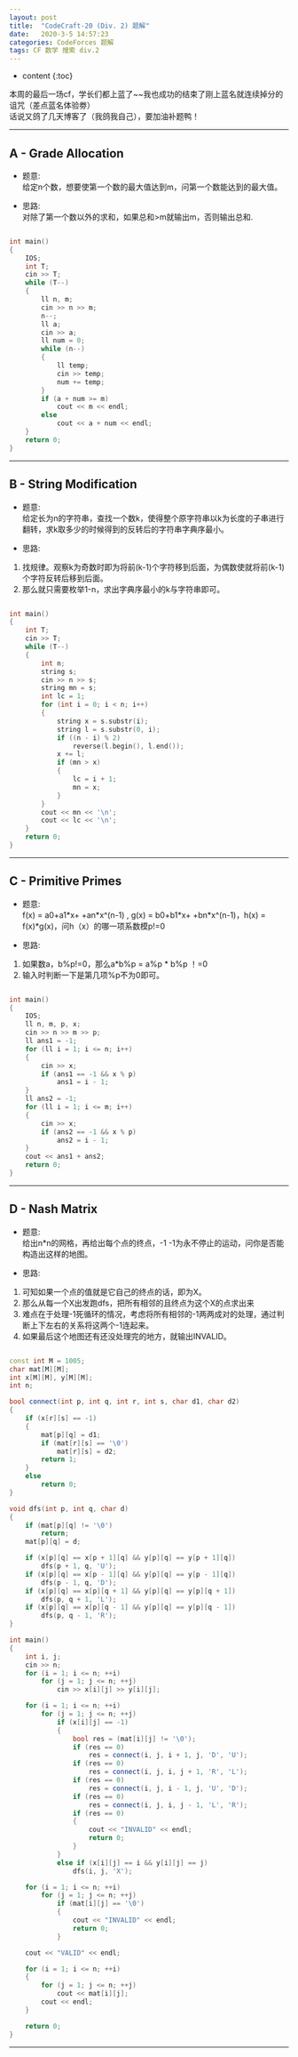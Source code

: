 ```yaml
---
layout: post
title:  "CodeCraft-20 (Div. 2) 题解"
date:   2020-3-5 14:57:23
categories: CodeForces 题解
tags: CF 数学 搜索 div.2
---
```


* content
{:toc}

本周的最后一场cf，学长们都上蓝了~~我也成功的结束了刚上蓝名就连续掉分的诅咒（差点蓝名体验劵）   
话说又鸽了几天博客了（我鸽我自己），要加油补题鸭！






---

## A - Grade Allocation

* 题意:  
给定n个数，想要使第一个数的最大值达到m，问第一个数能达到的最大值。

* 思路:  
对除了第一个数以外的求和，如果总和>m就输出m，否则输出总和.

```c++

int main()
{
    IOS;
    int T;
    cin >> T;
    while (T--)
    {
        ll n, m;
        cin >> n >> m;
        n--;
        ll a;
        cin >> a;
        ll num = 0;
        while (n--)
        {
            ll temp;
            cin >> temp;
            num += temp;
        }
        if (a + num >= m)
            cout << m << endl;
        else
            cout << a + num << endl;
    }
    return 0;
}

```

---

## B - String Modification

* 题意:  
给定长为n的字符串，查找一个数k，使得整个原字符串以k为长度的子串进行翻转，求k取多少的时候得到的反转后的字符串字典序最小。

* 思路:  
1. 找规律。观察k为奇数时即为将前(k-1)个字符移到后面，为偶数使就将前(k-1)个字符反转后移到后面。
2. 那么就只需要枚举1-n，求出字典序最小的k与字符串即可。

```c++

int main()
{
    int T;
    cin >> T;
    while (T--)
    {
        int n;
        string s;
        cin >> n >> s;
        string mn = s;
        int lc = 1;
        for (int i = 0; i < n; i++)
        {
            string x = s.substr(i);
            string l = s.substr(0, i);
            if ((n - i) % 2)
                reverse(l.begin(), l.end());
            x += l;
            if (mn > x)
            {
                lc = i + 1;
                mn = x;
            }
        }
        cout << mn << '\n';
        cout << lc << '\n';
    }
    return 0;
}

```

---

## C - Primitive Primes

* 题意:  
f(x) = a0+a1\*x+  +an\*x^(n-1) , g(x) = b0+b1\*x+  +bn\*x^(n-1)，h(x) = f(x)\*g(x)，问h（x）的哪一项系数模p!=0

* 思路:  
1. 如果数a，b%p!=0，那么a\*b%p = a%p \* b%p ！=0
2. 输入时判断一下是第几项%p不为0即可。

```c++

int main()
{
    IOS;
    ll n, m, p, x;
    cin >> n >> m >> p;
    ll ans1 = -1;
    for (ll i = 1; i <= n; i++)
    {
        cin >> x;
        if (ans1 == -1 && x % p)
            ans1 = i - 1;
    }
    ll ans2 = -1;
    for (ll i = 1; i <= m; i++)
    {
        cin >> x;
        if (ans2 == -1 && x % p)
            ans2 = i - 1;
    }
    cout << ans1 + ans2;
    return 0;
}

```

---

## D - Nash Matrix

* 题意:  
给出n*n的网格，再给出每个点的终点，-1 -1为永不停止的运动，问你是否能构造出这样的地图。

* 思路:  
1. 可知如果一个点的值就是它自己的终点的话，即为X。
2. 那么从每一个X出发跑dfs，把所有相邻的且终点为这个X的点求出来
3. 难点在于处理-1死循环的情况，考虑将所有相邻的-1两两成对的处理，通过判断上下左右的关系将这两个-1连起来。
4. 如果最后这个地图还有还没处理完的地方，就输出INVALID。

```c++

const int M = 1005;
char mat[M][M];
int x[M][M], y[M][M];
int n;

bool connect(int p, int q, int r, int s, char d1, char d2)
{
	if (x[r][s] == -1)
	{
		mat[p][q] = d1;
		if (mat[r][s] == '\0')
			mat[r][s] = d2;
		return 1;
	}
	else
		return 0;
}

void dfs(int p, int q, char d)
{
	if (mat[p][q] != '\0')
		return;
	mat[p][q] = d;

	if (x[p][q] == x[p + 1][q] && y[p][q] == y[p + 1][q])
		dfs(p + 1, q, 'U');
	if (x[p][q] == x[p - 1][q] && y[p][q] == y[p - 1][q])
		dfs(p - 1, q, 'D');
	if (x[p][q] == x[p][q + 1] && y[p][q] == y[p][q + 1])
		dfs(p, q + 1, 'L');
	if (x[p][q] == x[p][q - 1] && y[p][q] == y[p][q - 1])
		dfs(p, q - 1, 'R');
}

int main()
{
	int i, j;
	cin >> n;
	for (i = 1; i <= n; ++i)
		for (j = 1; j <= n; ++j)
			cin >> x[i][j] >> y[i][j];

	for (i = 1; i <= n; ++i)
		for (j = 1; j <= n; ++j)
			if (x[i][j] == -1)
			{
				bool res = (mat[i][j] != '\0');
				if (res == 0)
					res = connect(i, j, i + 1, j, 'D', 'U');
				if (res == 0)
					res = connect(i, j, i, j + 1, 'R', 'L');
				if (res == 0)
					res = connect(i, j, i - 1, j, 'U', 'D');
				if (res == 0)
					res = connect(i, j, i, j - 1, 'L', 'R');
				if (res == 0)
				{
					cout << "INVALID" << endl;
					return 0;
				}
			}
			else if (x[i][j] == i && y[i][j] == j)
				dfs(i, j, 'X');

	for (i = 1; i <= n; ++i)
		for (j = 1; j <= n; ++j)
			if (mat[i][j] == '\0')
			{
				cout << "INVALID" << endl;
				return 0;
			}

	cout << "VALID" << endl;

	for (i = 1; i <= n; ++i)
	{
		for (j = 1; j <= n; ++j)
			cout << mat[i][j];
		cout << endl;
	}

	return 0;
}

```

---